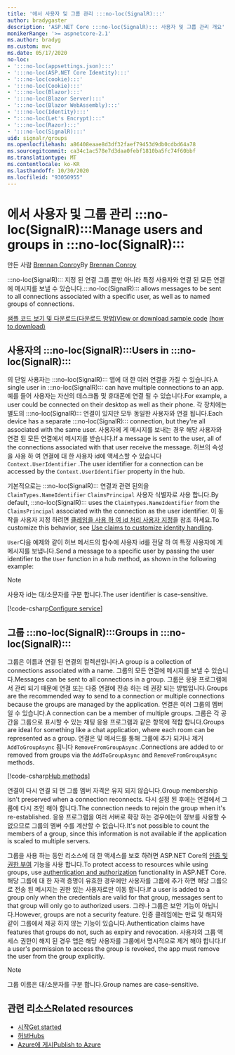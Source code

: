 ```yaml
---
title: '에서 사용자 및 그룹 관리 :::no-loc(SignalR):::'
author: bradygaster
description: 'ASP.NET Core :::no-loc(SignalR)::: 사용자 및 그룹 관리 개요'
monikerRange: '>= aspnetcore-2.1'
ms.author: bradyg
ms.custom: mvc
ms.date: 05/17/2020
no-loc:
- ':::no-loc(appsettings.json):::'
- ':::no-loc(ASP.NET Core Identity):::'
- ':::no-loc(cookie):::'
- ':::no-loc(Cookie):::'
- ':::no-loc(Blazor):::'
- ':::no-loc(Blazor Server):::'
- ':::no-loc(Blazor WebAssembly):::'
- ':::no-loc(Identity):::'
- ":::no-loc(Let's Encrypt):::"
- ':::no-loc(Razor):::'
- ':::no-loc(SignalR):::'
uid: signalr/groups
ms.openlocfilehash: a86408eaae8d3df32faef79453d9db0cdbd64a78
ms.sourcegitcommit: ca34c1ac578e7d3daa0febf1810ba5fc74f60bbf
ms.translationtype: MT
ms.contentlocale: ko-KR
ms.lasthandoff: 10/30/2020
ms.locfileid: "93050955"
---
```

# <a name="manage-users-and-groups-in-no-locsignalr"></a><span data-ttu-id="bb7e3-103">에서 사용자 및 그룹 관리 :::no-loc(SignalR):::</span><span class="sxs-lookup"><span data-stu-id="bb7e3-103">Manage users and groups in :::no-loc(SignalR):::</span></span>

<span data-ttu-id="bb7e3-104">만든 사람 [Brennan Conroy](https://github.com/BrennanConroy)</span><span class="sxs-lookup"><span data-stu-id="bb7e3-104">By [Brennan Conroy](https://github.com/BrennanConroy)</span></span>

<span data-ttu-id="bb7e3-105">:::no-loc(SignalR)::: 지정 된 연결 그룹 뿐만 아니라 특정 사용자와 연결 된 모든 연결에 메시지를 보낼 수 있습니다.</span><span class="sxs-lookup"><span data-stu-id="bb7e3-105">:::no-loc(SignalR)::: allows messages to be sent to all connections associated with a specific user, as well as to named groups of connections.</span></span>

<span data-ttu-id="bb7e3-106">[샘플 코드 보기 및 다운로드](https://github.com/dotnet/AspNetCore.Docs/tree/master/aspnetcore/signalr/groups/sample/)[(다운로드 방법)](xref:index#how-to-download-a-sample)</span><span class="sxs-lookup"><span data-stu-id="bb7e3-106">[View or download sample code](https://github.com/dotnet/AspNetCore.Docs/tree/master/aspnetcore/signalr/groups/sample/) [(how to download)](xref:index#how-to-download-a-sample)</span></span>

## <a name="users-in-no-locsignalr"></a><span data-ttu-id="bb7e3-107">사용자의 :::no-loc(SignalR):::</span><span class="sxs-lookup"><span data-stu-id="bb7e3-107">Users in :::no-loc(SignalR):::</span></span>

<span data-ttu-id="bb7e3-108">의 단일 사용자는 :::no-loc(SignalR)::: 앱에 대 한 여러 연결을 가질 수 있습니다.</span><span class="sxs-lookup"><span data-stu-id="bb7e3-108">A single user in :::no-loc(SignalR)::: can have multiple connections to an app.</span></span> <span data-ttu-id="bb7e3-109">예를 들어 사용자는 자신의 데스크톱 및 휴대폰에 연결 될 수 있습니다.</span><span class="sxs-lookup"><span data-stu-id="bb7e3-109">For example, a user could be connected on their desktop as well as their phone.</span></span> <span data-ttu-id="bb7e3-110">각 장치에는 별도의 :::no-loc(SignalR)::: 연결이 있지만 모두 동일한 사용자와 연결 됩니다.</span><span class="sxs-lookup"><span data-stu-id="bb7e3-110">Each device has a separate :::no-loc(SignalR)::: connection, but they're all associated with the same user.</span></span> <span data-ttu-id="bb7e3-111">사용자에 게 메시지를 보내는 경우 해당 사용자와 연결 된 모든 연결에서 메시지를 받습니다.</span><span class="sxs-lookup"><span data-stu-id="bb7e3-111">If a message is sent to the user, all of the connections associated with that user receive the message.</span></span> <span data-ttu-id="bb7e3-112">허브의 속성을 사용 하 여 연결에 대 한 사용자 id에 액세스할 수 있습니다 `Context.UserIdentifier` .</span><span class="sxs-lookup"><span data-stu-id="bb7e3-112">The user identifier for a connection can be accessed by the `Context.UserIdentifier` property in the hub.</span></span>

<span data-ttu-id="bb7e3-113">기본적으로는 :::no-loc(SignalR)::: 연결과 관련 된의을 `ClaimTypes.NameIdentifier` `ClaimsPrincipal` 사용자 식별자로 사용 합니다.</span><span class="sxs-lookup"><span data-stu-id="bb7e3-113">By default, :::no-loc(SignalR)::: uses the `ClaimTypes.NameIdentifier` from the `ClaimsPrincipal` associated with the connection as the user identifier.</span></span> <span data-ttu-id="bb7e3-114">이 동작을 사용자 지정 하려면 [클레임을 사용 하 여 id 처리 사용자 지정](xref:signalr/authn-and-authz#use-claims-to-customize-identity-handling)을 참조 하세요.</span><span class="sxs-lookup"><span data-stu-id="bb7e3-114">To customize this behavior, see [Use claims to customize identity handling](xref:signalr/authn-and-authz#use-claims-to-customize-identity-handling).</span></span>

<span data-ttu-id="bb7e3-115">`User`다음 예제와 같이 허브 메서드의 함수에 사용자 id를 전달 하 여 특정 사용자에 게 메시지를 보냅니다.</span><span class="sxs-lookup"><span data-stu-id="bb7e3-115">Send a message to a specific user by passing the user identifier to the `User` function in a hub method, as shown in the following example:</span></span>

> [!NOTE]
> <span data-ttu-id="bb7e3-116">사용자 id는 대/소문자를 구분 합니다.</span><span class="sxs-lookup"><span data-stu-id="bb7e3-116">The user identifier is case-sensitive.</span></span>

[!code-csharp[Configure service](groups/sample/Hubs/ChatHub.cs?range=29-32)]

## <a name="groups-in-no-locsignalr"></a><span data-ttu-id="bb7e3-117">그룹 :::no-loc(SignalR):::</span><span class="sxs-lookup"><span data-stu-id="bb7e3-117">Groups in :::no-loc(SignalR):::</span></span>

<span data-ttu-id="bb7e3-118">그룹은 이름과 연결 된 연결의 컬렉션입니다.</span><span class="sxs-lookup"><span data-stu-id="bb7e3-118">A group is a collection of connections associated with a name.</span></span> <span data-ttu-id="bb7e3-119">그룹의 모든 연결에 메시지를 보낼 수 있습니다.</span><span class="sxs-lookup"><span data-stu-id="bb7e3-119">Messages can be sent to all connections in a group.</span></span> <span data-ttu-id="bb7e3-120">그룹은 응용 프로그램에서 관리 되기 때문에 연결 또는 다중 연결에 전송 하는 데 권장 되는 방법입니다.</span><span class="sxs-lookup"><span data-stu-id="bb7e3-120">Groups are the recommended way to send to a connection or multiple connections because the groups are managed by the application.</span></span> <span data-ttu-id="bb7e3-121">연결은 여러 그룹의 멤버일 수 있습니다.</span><span class="sxs-lookup"><span data-stu-id="bb7e3-121">A connection can be a member of multiple groups.</span></span> <span data-ttu-id="bb7e3-122">그룹은 각 공간을 그룹으로 표시할 수 있는 채팅 응용 프로그램과 같은 항목에 적합 합니다.</span><span class="sxs-lookup"><span data-stu-id="bb7e3-122">Groups are ideal for something like a chat application, where each room can be represented as a group.</span></span> <span data-ttu-id="bb7e3-123">연결은 및 메서드를 통해 그룹에 추가 되거나 제거 `AddToGroupAsync` 됩니다 `RemoveFromGroupAsync` .</span><span class="sxs-lookup"><span data-stu-id="bb7e3-123">Connections are added to or removed from groups via the `AddToGroupAsync` and `RemoveFromGroupAsync` methods.</span></span>

[!code-csharp[Hub methods](groups/sample/Hubs/ChatHub.cs?range=15-27)]

<span data-ttu-id="bb7e3-124">연결이 다시 연결 되 면 그룹 멤버 자격은 유지 되지 않습니다.</span><span class="sxs-lookup"><span data-stu-id="bb7e3-124">Group membership isn't preserved when a connection reconnects.</span></span> <span data-ttu-id="bb7e3-125">다시 설정 된 후에는 연결에서 그룹에 다시 조인 해야 합니다.</span><span class="sxs-lookup"><span data-stu-id="bb7e3-125">The connection needs to rejoin the group when it's re-established.</span></span> <span data-ttu-id="bb7e3-126">응용 프로그램을 여러 서버로 확장 하는 경우에는이 정보를 사용할 수 없으므로 그룹의 멤버 수를 계산할 수 없습니다.</span><span class="sxs-lookup"><span data-stu-id="bb7e3-126">It's not possible to count the members of a group, since this information is not available if the application is scaled to multiple servers.</span></span>

<span data-ttu-id="bb7e3-127">그룹을 사용 하는 동안 리소스에 대 한 액세스를 보호 하려면 ASP.NET Core의 [인증 및 권한 부여](xref:signalr/authn-and-authz) 기능을 사용 합니다.</span><span class="sxs-lookup"><span data-stu-id="bb7e3-127">To protect access to resources while using groups, use [authentication and authorization](xref:signalr/authn-and-authz) functionality in ASP.NET Core.</span></span> <span data-ttu-id="bb7e3-128">해당 그룹에 대 한 자격 증명이 유효한 경우에만 사용자를 그룹에 추가 하면 해당 그룹으로 전송 된 메시지는 권한 있는 사용자로만 이동 합니다.</span><span class="sxs-lookup"><span data-stu-id="bb7e3-128">If a user is added to a group only when the credentials are valid for that group, messages sent to that group will only go to authorized users.</span></span> <span data-ttu-id="bb7e3-129">그러나 그룹은 보안 기능이 아닙니다.</span><span class="sxs-lookup"><span data-stu-id="bb7e3-129">However, groups are not a security feature.</span></span> <span data-ttu-id="bb7e3-130">인증 클레임에는 만료 및 해지와 같이 그룹에서 제공 하지 않는 기능이 있습니다.</span><span class="sxs-lookup"><span data-stu-id="bb7e3-130">Authentication claims have features that groups do not, such as expiry and revocation.</span></span> <span data-ttu-id="bb7e3-131">사용자의 그룹 액세스 권한이 해지 된 경우 앱은 해당 사용자를 그룹에서 명시적으로 제거 해야 합니다.</span><span class="sxs-lookup"><span data-stu-id="bb7e3-131">If a user's permission to access the group is revoked, the app must remove the user from the group explicitly.</span></span>

> [!NOTE]
> <span data-ttu-id="bb7e3-132">그룹 이름은 대/소문자를 구분 합니다.</span><span class="sxs-lookup"><span data-stu-id="bb7e3-132">Group names are case-sensitive.</span></span>

## <a name="related-resources"></a><span data-ttu-id="bb7e3-133">관련 리소스</span><span class="sxs-lookup"><span data-stu-id="bb7e3-133">Related resources</span></span>

* [<span data-ttu-id="bb7e3-134">시작</span><span class="sxs-lookup"><span data-stu-id="bb7e3-134">Get started</span></span>](xref:tutorials/signalr)
* [<span data-ttu-id="bb7e3-135">허브</span><span class="sxs-lookup"><span data-stu-id="bb7e3-135">Hubs</span></span>](xref:signalr/hubs)
* [<span data-ttu-id="bb7e3-136">Azure에 게시</span><span class="sxs-lookup"><span data-stu-id="bb7e3-136">Publish to Azure</span></span>](xref:signalr/publish-to-azure-web-app)
